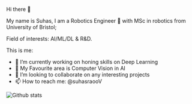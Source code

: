 Hi there 👋

My name is Suhas, I am a Robotics Engineer :robot: with MSc in robotics from University of Bristol; 

Field of interests: AI/ML/DL & R&D.

This is me:
* 🔭 I’m currently working on honing skills on Deep Learning
* 🌱 My Favourite area is Computer Vision in AI
* 👯 I’m looking to collaborate on any interesting projects
* 📫 How to reach me: @suhasraooV

![Github stats](https://github-readme-stats.vercel.app/api?username=rao-suhas)

